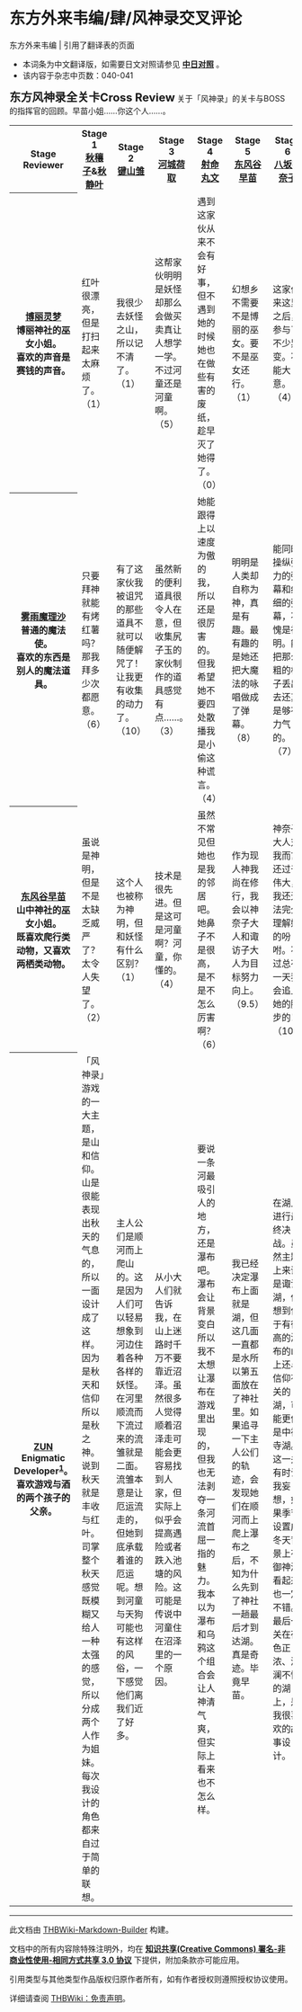 # 东方外来韦编/肆/风神录交叉评论

<!-- source html: G:\repos\THBWiki-Markdown-Builder\THBWikiMarkdown\Temp\main\6\66\ns0%3A%E4%B8%9C%E6%96%B9%E5%A4%96%E6%9D%A5%E9%9F%A6%E7%BC%96%2F%E8%82%86%2F%E9%A3%8E%E7%A5%9E%E5%BD%95%E4%BA%A4%E5%8F%89%E8%AF%84%E8%AE%BA.html -->

东方外来韦编 | 引用了翻译表的页面

- 本词条为中文翻译版，如需要日文对照请参见 **[中日对照](./东方外来韦编-肆-风神录交叉评论-中日对照.md)** 。
- 该内容于杂志中页数：040-041

 **<big><big>东方风神录全关卡Cross Review</big></big>** 
关于「风神录」的关卡与BOSS的指挥官的回顾。早苗小姐……你这个人……。

<table>

<tbody><tr>
<th style="width: 9%">Stage<br>Reviewer
</th>
<th style="width: 13%">Stage 1<br><div class="tt-zh tt-type-dialogue" lang="zh"><div class="poem"><a href="./秋穰子.md" title="秋穰子">秋穰子</a>&amp;<a href="./秋静叶.md" title="秋静叶">秋静叶</a></div></div>
</th>
<th style="width: 13%">Stage 2<br><div class="tt-zh tt-type-dialogue" lang="zh"><div class="poem"><a href="./键山雏.md" title="键山雏">键山雏</a></div></div>
</th>
<th style="width: 13%">Stage 3<br><div class="tt-zh tt-type-dialogue" lang="zh"><div class="poem"><a href="./河城荷取.md" title="河城荷取">河城荷取</a></div></div>
</th>
<th style="width: 13%">Stage 4<br><div class="tt-zh tt-type-dialogue" lang="zh"><div class="poem"><a href="./射命丸文.md" title="射命丸文">射命丸文</a></div></div>
</th>
<th style="width: 13%">Stage 5<br><div class="tt-zh tt-type-dialogue" lang="zh"><div class="poem"><a href="./东风谷早苗.md" title="东风谷早苗">东风谷早苗</a></div></div>
</th>
<th style="width: 13%">Stage 6<br><div class="tt-zh tt-type-dialogue" lang="zh"><div class="poem"><a href="./八坂神奈子.md" title="八坂神奈子">八坂神奈子</a></div></div>
</th>
<th style="width: 13%">EXStage<br><div class="tt-zh tt-type-dialogue" lang="zh"><div class="poem"><a href="./洩矢诹访子.md" title="洩矢诹访子">洩矢诹访子</a></div></div>
</th></tr>
<tr>
<th><div class="tt-zh tt-type-dialogue" lang="zh"><div class="poem"><a href="./博丽灵梦.md" title="博丽灵梦">博丽灵梦</a></div></div><div class="tt-zh tt-type-dialogue" lang="zh"><div class="poem">博丽神社的巫女小姐。<br>喜欢的声音是赛钱的声音。</div></div>
</th>
<td><div class="tt-zh tt-type-dialogue" lang="zh"><div class="poem">红叶很漂亮，但是打扫起来太麻烦了。<br>（1）</div></div>
</td>
<td><div class="tt-zh tt-type-dialogue" lang="zh"><div class="poem">我很少去妖怪之山，所以记不清了。<br>（1）</div></div>
</td>
<td><div class="tt-zh tt-type-dialogue" lang="zh"><div class="poem">这帮家伙明明是妖怪却那么会做买卖真让人想学一学。不过河童还是河童啊。<br>（5）</div></div>
</td>
<td><div class="tt-zh tt-type-dialogue" lang="zh"><div class="poem">遇到这家伙从来不会有好事，但不遇到她的时候她也在做些有害的废纸，趁早灭了她得了。<br>（0）</div></div>
</td>
<td><div class="tt-zh tt-type-dialogue" lang="zh"><div class="poem">幻想乡不需要不是博丽的巫女。要不是巫女还行。<br>（1）</div></div>
</td>
<td><div class="tt-zh tt-type-dialogue" lang="zh"><div class="poem">这家伙来这里之后，参与了不少异变。不能大意。<br>（4）</div></div>
</td>
<td><div class="tt-zh tt-type-dialogue" lang="zh"><div class="poem">虽然原本应该比神奈子还强大，但是神社被人霸占了怎么行。我也得注意一下。<br>（3）</div></div>
</td></tr>
<tr>
<th><div class="tt-zh tt-type-dialogue" lang="zh"><div class="poem"><a href="./雾雨魔理沙.md" title="雾雨魔理沙">雾雨魔理沙</a></div></div><div class="tt-zh tt-type-dialogue" lang="zh"><div class="poem">普通的魔法使。<br>喜欢的东西是别人的魔法道具。</div></div>
</th>
<td><div class="tt-zh tt-type-dialogue" lang="zh"><div class="poem">只要拜神就能有烤红薯吗？那我拜多少次都愿意。<br>（6）</div></div>
</td>
<td><div class="tt-zh tt-type-dialogue" lang="zh"><div class="poem">有了这家伙我被诅咒的那些道具不就可以随便解咒了！让我更有收集的动力了。<br>（10）</div></div>
</td>
<td><div class="tt-zh tt-type-dialogue" lang="zh"><div class="poem">虽然新的便利道具很令人在意，但收集尻子玉的家伙制作的道具感觉有点……。<br>（3）</div></div>
</td>
<td><div class="tt-zh tt-type-dialogue" lang="zh"><div class="poem">她能跟得上以速度为傲的我，所以还是很厉害的。但我希望她不要四处散播我是小偷这种谎言。<br>（4）</div></div>
</td>
<td><div class="tt-zh tt-type-dialogue" lang="zh"><div class="poem">明明是人类却自称为神，真是有趣。最有趣的是她还把大魔法的咏唱做成了弹幕。<br>（8）</div></div>
</td>
<td><div class="tt-zh tt-type-dialogue" lang="zh"><div class="poem">能同时操纵强力的弹幕和纤细的弹幕，不愧是神明。能把那么粗的柱子丢出去还真是够有力气的。<br>（7）</div></div>
</td>
<td><div class="tt-zh tt-type-dialogue" lang="zh"><div class="poem">虽然对我而言没什么参考价值，但我承认她有着强大的力量。世上真是人外有人啊。<br>（9）</div></div>
</td></tr>
<tr>
<th><div class="tt-zh tt-type-dialogue" lang="zh"><div class="poem"><a href="./东风谷早苗.md" title="东风谷早苗">东风谷早苗</a></div></div><div class="tt-zh tt-type-dialogue" lang="zh"><div class="poem">山中神社的巫女小姐。<br>既喜欢爬行类动物，又喜欢两栖类动物。</div></div>
</th>
<td><div class="tt-zh tt-type-dialogue" lang="zh"><div class="poem">虽说是神明，但是不是太缺乏威严了？太令人失望了。<br>（2）</div></div>
</td>
<td><div class="tt-zh tt-type-dialogue" lang="zh"><div class="poem">这个人也被称为神明，但和妖怪有什么区别？<br>（1）</div></div>
</td>
<td><div class="tt-zh tt-type-dialogue" lang="zh"><div class="poem">技术是很先进。但是这可是河童啊？河童，你懂的。<br>（4）</div></div>
</td>
<td><div class="tt-zh tt-type-dialogue" lang="zh"><div class="poem">虽然不常见但她也是我的邻居吧。她鼻子不是很高，是不是不怎么厉害啊？<br>（6）</div></div>
</td>
<td><div class="tt-zh tt-type-dialogue" lang="zh"><div class="poem">作为现人神我尚在修行，我会以神奈子大人和诹访子大人为目标努力向上。<br>（9.5）</div></div>
</td>
<td><div class="tt-zh tt-type-dialogue" lang="zh"><div class="poem">神奈子大人对我而言还过于伟大，我还无法完全理解她的吩咐。不过总有一天我会追上她的脚步的！<br>（10）</div></div>
</td>
<td><div class="tt-zh tt-type-dialogue" lang="zh"><div class="poem">我有时也听不懂诹访子大人在说什么所以会很苦恼。不过最近我这么努力，说不定一不小心就会超过诹访子大人哦？<br>（9）</div></div>
</td></tr>
<tr>
<th><div class="tt-zh tt-type-dialogue" lang="zh"><div class="poem"><a href="./ZUN.md" title="ZUN">ZUN</a></div></div><div class="tt-zh tt-type-dialogue" lang="zh"><div class="poem">Enigmatic Developer<sup id="cite_ref-1" class="reference"><a href="#cite_note-1">1</a></sup>。喜欢游戏与酒的两个孩子的父亲。</div></div>
</th>
<td><div class="tt-zh tt-type-dialogue" lang="zh"><div class="poem">「风神录」游戏的一大主题，是山和信仰。山是很能表现出秋天的气息的，所以一面设计成了这样。因为是秋天和信仰所以是秋之神。说到秋天就是丰收与红叶。司掌整个秋天感觉既模糊又给人一种太强的感觉，所以分成两个人作为姐妹。每次我设计的角色都来自过于简单的联想。</div></div>
</td>
<td><div class="tt-zh tt-type-dialogue" lang="zh"><div class="poem">主人公们是顺河而上爬山的。这是因为人们可以轻易想象到河边住着各种各样的妖怪。在河里顺流而下流过来的流雏就是二面。流雏本意是让厄运流走的，但她到底承载着谁的厄运呢。想到河童与天狗可能也有这样的风俗，一下感觉他们离我们近了好多。</div></div>
</td>
<td><div class="tt-zh tt-type-dialogue" lang="zh"><div class="poem">从小大人们就告诉我，在山上迷路时千万不要靠近沼泽。虽然很多人觉得顺着沼泽走可能会更容易找到人家，但实际上似乎会提高遇险或者跌入池塘的风险。这可能是传说中河童住在沼泽里的一个原因。</div></div>
</td>
<td><div class="tt-zh tt-type-dialogue" lang="zh"><div class="poem">要说一条河最吸引人的地方，还是瀑布吧。瀑布会让背景变白所以我不太想让瀑布在游戏里出现的，但我也无法剥夺一条河流首屈一指的魅力。我本以为瀑布和乌鸦这个组合会让人神清气爽，但实际上看来也不怎么样。</div></div>
</td>
<td><div class="tt-zh tt-type-dialogue" lang="zh"><div class="poem">我已经决定瀑布上面就是湖，但这几面一直都是水所以第五面放在了神社里。如果追寻一下主人公们的轨迹，会发现她们在顺河而上爬上瀑布之后，不知为什么先到了神社一趟最后才到达湖。真是奇迹。毕竟早苗。</div></div>
</td>
<td><div class="tt-zh tt-type-dialogue" lang="zh"><div class="poem">在湖上进行最终决战。虽然主题上来讲是诹访湖，但想到位于有很高的瀑布的山上还与信仰有关的湖，可能更像是中禅寺湖。这一关有时让我妄想，如果季节设置成冬天背景上有御神渡看起来也一定不错。最后一关在夜色正浓、波澜不惊的湖上，是我很喜欢的故事设计。</div></div>
</td>
<td><div class="tt-zh tt-type-dialogue" lang="zh"><div class="poem">再次回到神社，是为了确定，谁才是守矢神社真正的祭神。不过，守矢神社的神明集团自成一派看起来很开心这点很不错。我也想过可能用一些更适合诹访子的背景会更好，但工作量上这已经是极限了（笑）。</div></div>
</td></tr></tbody></table>



[^cite_note-1]: 谜一般的开发者





---

此文档由 [THBWiki-Markdown-Builder](https://github.com/Delsin-Yu/THBWiki-Markdown-Builder) 构建。

文档中的所有内容除特殊注明外，均在 [**知识共享(Creative Commons) 署名-非商业性使用-相同方式共享 3.0 协议**](https://creativecommons.org/licenses/by-sa/3.0/deed.zh-hans) 下提供，附加条款亦可能应用。

引用类型与其他类型作品版权归原作者所有，如有作者授权则遵照授权协议使用。

详细请查阅 [THBWiki：免责声明](https://thbwiki.cc/THBWiki:%E5%85%8D%E8%B4%A3%E5%A3%B0%E6%98%8E)。

